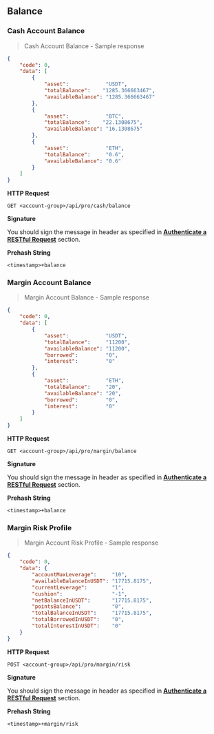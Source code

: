 ## Balance

### Cash Account Balance 

> Cash Account Balance - Sample response 

```json
{
    "code": 0,
    "data": [
        {
            "asset":            "USDT",
            "totalBalance":    "1285.366663467",
            "availableBalance": "1285.366663467"
        },
        {
            "asset":            "BTC",
            "totalBalance":    "22.1308675",
            "availableBalance": "16.1308675"
        },
        {
            "asset":            "ETH",
            "totalBalance":     "0.6",
            "availableBalance": "0.6"
        }
    ]
}
```

**HTTP Request**

`GET <account-group>/api/pro/cash/balance`

**Signature**

You should sign the message in header as specified in [**Authenticate a RESTful Request**](#sign-request) section.

**Prehash String** 

`<timestamp>+balance`


### Margin Account Balance 

> Margin Account Balance - Sample response 

```json
{
    "code": 0,
    "data": [
        {
            "asset":            "USDT",
            "totalBalance":     "11200",
            "availableBalance": "11200",
            "borrowed":         "0",
            "interest":         "0"
        },
        {
            "asset":            "ETH",
            "totalBalance":     "20",
            "availableBalance": "20",
            "borrowed":         "0",
            "interest":         "0"
        }
    ]
}
```

**HTTP Request** 

`GET <account-group>/api/pro/margin/balance`

**Signature**

You should sign the message in header as specified in [**Authenticate a RESTful Request**](#signing-a-Request) section.

**Prehash String** 

`<timestamp>+balance`



### Margin Risk Profile

> Margin Account Risk Profile - Sample response 

```json
{
    "code": 0,
    "data": {
        "accountMaxLeverage":     "10",
        "availableBalanceInUSDT": "17715.8175",
        "currentLeverage":        "1",
        "cushion":                "-1",
        "netBalanceInUSDT":       "17715.8175",
        "pointsBalance":          "0",
        "totalBalanceInUSDT":     "17715.8175",
        "totalBorrowedInUSDT":    "0",
        "totalInterestInUSDT":    "0"
    }
}
```

**HTTP Request**

`POST <account-group>/api/pro/margin/risk`

**Signature**

You should sign the message in header as specified in [**Authenticate a RESTful Request**](#signing-a-Request) section.

**Prehash String**

`<timestamp>+margin/risk`




